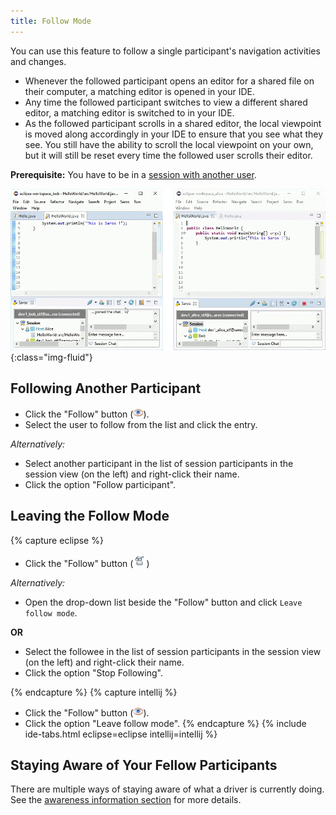 ```yaml
---
title: Follow Mode
---
```


You can use this feature to follow a single participant's navigation
activities and changes. 
* Whenever the followed participant opens an editor for a shared file on
  their computer, a matching editor is opened in your IDE.
* Any time the followed participant switches to view a different shared editor, a matching editor is switched
  to in your IDE.
* As the followed participant scrolls in a shared editor, the local viewpoint is
  moved along accordingly in your IDE to ensure that you see what they see.
  You still have the ability to scroll the local viewpoint on your own,
  but it will still be reset every time the followed user scrolls their editor.

**Prerequisite:** You have to be in a [session with another user](../getting-started.md).

![saros follow-mode gif](/assets/images/animation/saros-fm.gif){:class="img-fluid"}

## Following Another Participant

- Click the "Follow" button (![follow icon](images/icons-i/follow.png)).
- Select the user to follow from the list and click the entry.

*Alternatively:*

- Select another participant in the list of session participants in the session view (on the left) and right-click their name.
- Click the option "Follow participant".

## Leaving the Follow Mode

{% capture eclipse %}
- Click the "Follow" button (![follow icon](images/icons-e/follow.png))

*Alternatively:*

- Open the drop-down list beside the "Follow" button and click `Leave follow mode`.

**OR**

- Select the followee in the list of session participants in the session view (on the left) and right-click their name.
- Click the option "Stop Following".

{% endcapture %}
{% capture intellij %}

- Click the "Follow" button (![follow icon](images/icons-i/follow.png)).
- Click the option "Leave follow mode".
{% endcapture %}
{% include ide-tabs.html eclipse=eclipse intellij=intellij %}

## Staying Aware of Your Fellow Participants

There are multiple ways of staying aware of what a driver is currently
doing. See the [awareness information section](../awareness-information.md) for more details.
